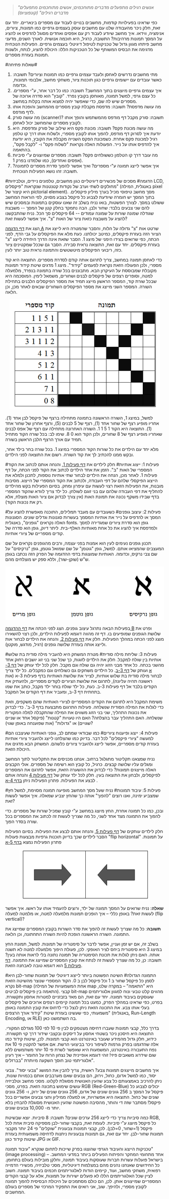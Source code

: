﻿> *"אנשים רגילים מתפעלים מדברים מתוחכמים; אנשים מתוחכמים מתפעלים מדברים רגילים" (קונפוציוס)*

כפי שראינו בפעילויות קודמות, מחשבים בנויים לעבוד עם מספרים בינאריים. יחד עם זאת, חלק ניכר מהעבודה שלנו עם מחשבים עוסק בעצמים גרפיים כמו תמונות, ציורים, אנימציה, ווידאו. איך מחשב שיודע לעבוד רק עם אפסים ואחדים מסוגל להדפיס או להציג על המסך תמונות מרהיבות? התשובה, כרגיל, היא חוכמה אנושית. לאורך השנים, מדעני מחשב פיתחו מגוון גדול של טכניקות לטיפול דיגיטלי בעצמים גרפיים. הפעילות הנוכחית מדגימה את הבסיס המשותף של כל הטכניקות הללו: היכולת להציג, לנתח, ולשנות תמונות בעזרת מספרים.

#שאלות פתיחה#

1. מתי מחשבים נדרשים לאחסן ולעבד עצמים גרפיים כמו תמונות וציורים?
תשובה: כאשר עובדים עם יישומים גרפיים כגון תוכנות ציור, משחקי מחשב, אלבומי תמונות, וכדומה.
2. איך עצמים גרפיים מיוצגים בתוך המחשב?
תשובה: כמו כל דבר אחר, ע"י מספרים. כל עצם גרפי, למשל תמונה, מאוחסן בקובץ נפרד. "קובץ" הוא סדרה ארוכה של מספרים שיש לה שם, כדי שאפשר יהיה למצוא אותה בקלות במחשב.
3. מה עושה מדפסת?
תשובה: מדפסת מקבלת קובץ מספרים מהמחשב והופכת אותו לדף מודפס.
4. מה עושה סורק (scanner)?
תשובה: סורק מקבל דף מודפס מהמשתמש והופך אותו לקובץ מספרים שהמחשב יכול לאחסן.
5. מה עושה מכונת פקס?
תשובה: מכונת פקס היא שילוב של סורק ומדפסת. היא יודעת איך לסרוק דף מודפס, להפוך אותו לקובץ מספרי, ולשלוח אותו דרך קו טלפון רגיל למכונת פקס אחרת. כשמכונת הפקס השנייה מקבלת את הקובץ, היא יודעת איך להדפיס אותו על נייר. הפעולות האלה נקראות "לשלוח פקס" ו- "לקבל פקס", בהתאמה.
6. מה עובר דרך קו הטלפון כששולחים פקס?
תשובה: מספרים שמיוצגים ע"י סיביות (אפסים ואחדים), כמו שלמדנו בפרק 1.
7. איך אפשר לייצג תמונה ע"י מספרים? ואיך אפשר להפוך סדרת מספרים לתמונה?
תשובה: זהו נושא הפעילות הנוכחית.

#הדגמה#
מסכים של מכשירים דיגיטליים כגון מחשבים, טלפונים ניידים, וטלביזיות LCD, מחולקים לשתי וערב של נקודות קטנטנות שנקראות "פיקסלים" (באנגלית, המילה pixel היא קיצור של pictorial element). מסך מחשב טיפוסי מכיל בערך מיליון פיקסלים. בתוך המסך יש חומרה שיודעת לצבוע כל פיקסל בצבע מסוים, לפי הוראות המחשב ששולט במסך. לצורך הפשטות, בואו נניח בשלב זה שאנו עוסקים בתמונות ובמסכים שיש להם שני צבעים בלבד: שחור ולבן. הבה נתמקד בחלק קטן של המסך -- משבצת שגודלה שמונה שורות על שמונה עמודים -- 64 פיקסלים סך הכל. נניח שהתבקשנו להציג על משבצת כזאת ציור של האות "צ". איך אפשר לעשות זאת?

הצג  את [דף הדגמה A](image-processing/appendix-a.html "") שרטט אות "צ" גדולה על הלוח, והסבר שהמטרה היא לייצג את הציור הזה בעזרת פיקסלים, כמיטב יכולתנו. כעת מלא את הפיקסלים על גבי הדף, לפני הכתה, כפי שרואים בצידו הימני של מיצג 1. הסבר שזאת אינה הדרך היחידה לייצג "צ" בעזרת פיקסלים. יחד עם זאת, התוצאה נראית סבירה. הסבר גם שככל שמקטינים ציור כזה, ריבועי הפיקסלים מיטשטשים והתמונה נראית טוב יותר לעין.

כדי לאחסן תמונה במחשב, צריך לתרגם אותה קודם לסדרת מספרים. התוצאה היא קוד מספרי, ולכן הפעולה הזאת נקראת לפעמים "קידוד". מיצג 1 מדגים שיטת קידוד תמונות מקובלת שמבוססת על העיקרון הבא. מתבוננים בכל שורה בתמונה בנפרד, מלמעלה למטה, וסופרים רצפים של פיקסלים לבנים ושחורים, משמאל לימין. המוסכמה היא שבכל שורת קוד, המספר הראשון מייצג תמיד את מספר הפיקסלים הלבנים בתחילת השורה. המספר השני מייצג את מספר הפיקסלים השחורים שבאים לאחר מכן, וכן הלאה.

<div id="container" align="center">
  <img class="img-responsive" src="image-processing/img01.png" title="מיצג 1: דף הדגמה A, לאחר מילוי הפיקסלים והקוד שמייצגים את האות 'צ'"/>
</div>

למשל, במיצג 1, השורה הראשונה בתמונה מתחילה ברצף של פיקסל לבן אחד (1). אחריו מופיע רצף של שחור אחד (1), רצף של 5 לבנים (5), ורצף אחרון של שחור אחד (1). התוצאה היא הקוד 1 5 1 1. השורה האחרונה מתחילה עם רצף של אפס לבנים שאחריו מופיע רצף של 8 שחורים, ולכן הקוד הוא 0 8. שימו לב: בכל שורה הקוד מתחיל תמיד עם אורך הרצף הלבן הראשון בשורה.

מלא יחד עם הילדים את כל שורות הקוד המספרי במיצג 1. בכל שורה בחר בילד אחר, ובקש ממנו להכתיב לך את קוד השורה. רשום את התוצאה לפני הילדים.

#פעילות 1: ייצוג אותיות#
חלק לילדים את [דף פעילות 1](image-processing/appendix-b.html ""), והנחה אותם לכתוב את הקוד המספרי של האות "ב". הזמן את אחד הילדים לכתוב את הקוד לפני הכתה, על דף פעילות 1. לאחר מכן, הנחה את הילדים לבחור שתי אותיות נוספות, לתכנן ולמלא את הייצוג הפיקסלי שלהם על דפי העבודה, ולכתוב את הקוד המספרי של הייצוג. מסיבות מובנות, את הפעילות הזאת רצוי לעשות עם עיפרון ומחק. בסיום הפעילות בקש מהילדים להחליף את דפי העבודה שלהם עם בני זוגם לשולחן. כל ילד צריך לוודא שהקוד המספרי בדף שבידו משקף נכונה את תמונת האות (אין צורך לבדוק אם ציור האות מוצלח, אלא רק את נכונות הקוד).

#פעילות 2: עיצוב גופנים#
כשעובדים עם מעבד תמלילים, התוכנה מאפשרת להציג על המסך או להדפיס על נייר את אותיות המסמך בעשרות סגנונות וגדלים שונים. הסגנונות האלה נקראים "גופנים", באנגלית fonts. גופן הוא סדרת ציורים שמגדירה למסך ולמדפסת איך להציג את כל אחת מאותיות האלף-בית. ליתר דיוק, גופן הוא סדרה של קודים מספריים של ציורי אותיות.

תכנון גופנים נעימים לעין הוא אמנות בפני עצמה, ורבים מהגופנים נקראים על שם המעצבים שהמציאו אותם. למשל, גופן "גוטמן" על שם שמואל גוטמן, גופן "נרקיסים" על שם צבי נרקיס, וכדומה. האותיות שמוצגות בדפי ההדגמה של הפרק הזה נכתבו בגופן ש"ש (שוקן-שור), וללא ספק יש מוצלחים מהם.

<div id="container" align="center">
  <img class="img-responsive" src="image-processing/img02.png" title="מיצג 2: האות 'א' בגופנים שונים"/>
</div>

בפעילות הבאה נתרגל עיצוב גופנים. הצג לפני הכתה את [דף ההדגמה B](image-processing/appendix-c.html "") ופרט את שלושת הגופנים שמופיעים בו. דף זה מהווה דוגמא לפעילות הילדים, ולכן רצוי להשאירו מוצג לפני הכתה במהלך הפעילות. חלק את [דף פעילות 2](image-processing/appendix-d.html ""), והנחה את הילדים לבחור אות ולייצג אותה בעזרת שלושה גופנים (רגיל, מודגש, מוקטן).

#פעילות 3: שליחת מילה סודית#
מטרת המשחק היא להעביר מילה סודית בת שלוש אותיות בין שולח למקבל. חלק את הילדים לזוגות, כך שכל שני בני זוג יושבים רחוק אחד מהשני בכתה. כל אחד מבני הזוג יהיה גם שולח וגם מקבל. חלק לכל ילד עותק של [דף 3-א](image-processing/appendix-e.html "") ועותק של [דף 3-ב](image-processing/appendix-f.html ""). כל הילדים משחקים גם כשולחים וגם כמקבלים. כל ילד צריך לבחור מילה סודית בת שלוש אותיות, לצייר את שלושת האותיות בדף פעילות 3-א (אות ראשונה תהיה עליונה), לתרגם את שלושת הציורים לקודים מספריים, ולהעתיק את הקודים בלבד אל דף פעילות 3-ב. כעת, כל ילד שולח בוחר ילד מקבל, כותב את שמו בתחתית דף 3-ב, ומעביר את דף הקודים אל המקבל.

משימת המקבל היא לתרגם את הקודים המספריים לציורי האותיות שהם משקפים, וזאת כדי לגלות את המילה הסודית שנשלחה. פעילות התרגום מתבצעת בדף 3-ב'. כדי לבדוק את נכונות התהליך, שני בני הזוג משווים את המילה שהתקבלה למלה המקורית שנשלחה. האם התהליך עבר בהצלחה? האם היו טעויות "קטנות" (פיקסל אחד או שניים שגויים) או "גדולות" (אות שפוענחה באופן שגוי)?

#פעילות 4: ייצוג ופיענוח ציורים#
כמו שבודאי שמתם לב, גופני האותיות שעיצבנו הם למעשה "ציורי פיקסלים" לכל דבר. בדיוק כמו שהצלחנו לייצג ולהעביר ציורי אותיות בעזרת קודים מספריים, אפשר לייצג ולהעביר ציורים כלשהם. המשחק הבא מדגים את היכולת הזאת.

נניח שמצאנו תקליטור מתגלגל ברחוב. אנחנו מכניסים את התקליטור לתוך המחשב ומגלים עליו שלושה קבצים. כרגיל, כל קובץ הוא רשימה של מספרים. אולי הקבצים האלה מייצגים תמונות? כדי לבדוק את ההשערה הזאת, אפשר לתרגם את המספרים לפיקסלים, ולבחון את התוצאה בעין.
חלק לכל ילד עותק של [דף פעילות 4](image-processing/appendix-g.html "") והנחה אותם לבצע את הפעילות. פתרון הפעילות ניתן [בדף 4-א](image-processing/appendix-h.html "") .

#פעילות 5: עיבוד תמונות#
נניח שעל מסך המחשב מופיעה תמונה מסוימת, למשל חץ שמצביע ימינה, ואנו רוצים "להפוך" אותה כך שהחץ יצביע שמאלה. איך אפשר לעשות זאת?

ובכן, כמו כל תמונה אחרת, החץ מיוצג במחשב ע"י קובץ שמכיל שורות של מספרים. כדי להפוך את התמונה מצד אחד לשני, כל מה שצריך לעשות זה לכתוב את המספרים בכל שורה בסדר הפוך.

חלק לילדים עותקים של [דף פעילות 5](image-processing/appendix-i.html ""), והנחה אותם לבצע את הפעילות. בסיום הפעילות הסבר לילדים שכך בדיוק תוכנות גרפיות מבצעות פעולות "flip horizontal" על תמונות. פתרון הפעילות נמצא [בדף 5-א](image-processing/appendix-j.html "")

<div id="container" align="center">
  <img class="img-responsive" src="image-processing/img03.png" title="מיצג 3: דוגמא לפעולת flip horizontal"/>
</div>

**שאלה**: נניח שרואים על המסך תמונה של ילד, ורוצים להעמיד אותו על ראשו. איך אפשר לעשות זאת? באופן כללי – איך הופכים תמונות מלמעלה למטה, או מלמטה למעלה (flip vertical)?

**תשובה**: כל מה שצריך לעשות זה להפוך את סדר השורות בקובץ המספרים שמייצג את התמונה. השורה הראשונה הופכת להיות השורה התחתונה, וכן הלאה.

בשלב זה, אם יש זמן ועניין, אפשר לדבר על סימטריה של תמונות. למשל, תמונת החץ במיצג 3 היא סימטרית ביחס לציר האופקי. לכן, פעולת היפוך מלמעלה למטה לא תשנה אותה. האם ניתן לגלות את תכונת הסימטריה של תמונה נתונה בלי לראות אותה בעין? תשובה: כן, כל מה שצריך לעשות זה לנתח את קובץ המספרים שמייצג את התמונה. [דף פעילות 5](image-processing/appendix-i.html "") הוא דוגמא טובה לאבחנה הזאת.

#התמונה הגדולה#
השיטה הפשוטה ביותר לייצוג דיגיטלי של תמונות שחור-לבן היא לסמן כל פיקסל שחור ב 1 וכל פיקסל לבן ב 0.  הקוד המספרי שנוצר מהשיטה הזאת נקרא bit-map (אחת המשמעויות של המילה map היא "התאמה" – במקרה שלנו, התאמה בין פיקסלים לביטים). קבצי bit-map מהווים קלט טבעי ונוח למגוון אלגוריתמים שעוסקים בעיבוד תמונה. יחד עם זאת, הם מאד בזבזניים למטרות אחסון ותקשורת. בפרט, כפי שראינו במהלך הפרק, כמעט בכל תמונה קיימים רצפים ארוכים של פיקסלים בעלי אותו צבע. את התכונה הזאת ניתן לנצל כדי לדחוס את קובץ התמונה באופן משמעותי, כפי שעשינו בעזרת שיטת "קידוד אורך הרצפים" (באנגלית, Run-Length Encoding, או RLE) בה השתמשנו כאן.

בדרך כלל, קבצי תמונות שעברו דחיסה מצטמקים לבין פי 10 לפי 100  מגדלם המקורי. התוצאה היא חיסכון ניכר בשטחי אחסון על דיסקים ובקצבי שידור דרך קוי תקשורת. כידוע, חלק גדול מהמידע שעובר באינטרנט הוא קבצי תמונות. לכן, שיטות קידוד כמו אלה שהדגמנו בפרק גורמות לשיפור ניכר בביצועי הרשת. אם אפשר להקטין פי 10 את נפח התעבורה באינטרנט, המשמעות היא שאפשר לשרת פי 10 יותר משתמשים ללא שום שידרוג משאבים פיזי! זוהי דוגמא אופיינית של נצחון הרוח על החומר – איך  רעיון אלגוריתמי טוב חוסך השקעה מיותרת "בברזלים".

איך מחשבים מייצגים תמונות צבע? ראשית, צריך להבין את המושג "צבעי יסוד". צבעי יסוד, כמו למשל אדום, כחול, וירוק, הם צבעים שאם מערבבים אותם בכמויות שונות, ניתן להרכיב באמצעותם כל צבע שהעין האנושית מסוגלת לקלוט. מסכי מחשב וטלביזיה עושים שימוש בתכונה הזאת. בפרט, מסכי RGB (Red-Green-Blue) יכולים לצבוע כל פיקסל על המסך ב 256 גוונים שונים של אדום, 256 גוונים שונים של ירוק, ו- 256 גוונים שונים של כחול. התוצאה היא   אפשרויות, או למעלה ממיליון וחצי צבעים אפשריים בכל פיקסל! מסתבר שזה די והותר, מהסיבה הפשוטה שהעין האנושית מסוגלת להבחין בלא יותר מ- 10,000 צבעים שונים.

כמה סיביות צריך כדי לייצג 256 ערכים שונים? תשובה: 8 סיביות. יוצא שבשיטת RGB, כל פיקסל מיוצג ע"י   סיביות.  לעומת זאת, בקבצי שחור-לבן מספיקה סיבית אחת לכל פיקסל (1=שחור, 0=לבן). לכן, קבצי תמונות צבעונית "שוקלים" פי 24 יותר מקבצי תמונות שחור-לבן. יחד עם זאת, גם תמונות צבעוניות ניתנות לדחיסה משמעותית בעזרת שיטות קידוד כגון JPG או GIF.

טכניקות הייצוג והעיבוד הגרפי שהוצגו בפרק שייכות לתחום שנקרא "עיבוד תמונה" (image processing) – אחד מתחומי המחקר והפיתוח הפעילים ביותר במדעי המחשב.  בישראל פועלות עשרות חברות שעוסקות בעיבוד תמונה, וחלקן מובילות בעולם בתחומן. כל החידושים שאנחנו נהנים מהם במצלמות דיגיטליות, מסכי טלביזיה, מכשירי הדמייה רפואית, משחקי מחשב, ועוד, קיימים הודות לאלגוריתמים חכמים בעיבוד תמונה. חשוב לציין שכל האלגוריתמים הללו לא פועלים ישירות על תמונות, אלא על קבצי הקודים המספריים שמייצגים אותן. לכן, הם כולם מסתמכים על היכולת הבסיסית להפוך תמונה לקובץ מספרי, ולהיפך. שוב, אני רואים את התפקיד המרכזי של מספרים בעולם המחשבים.
